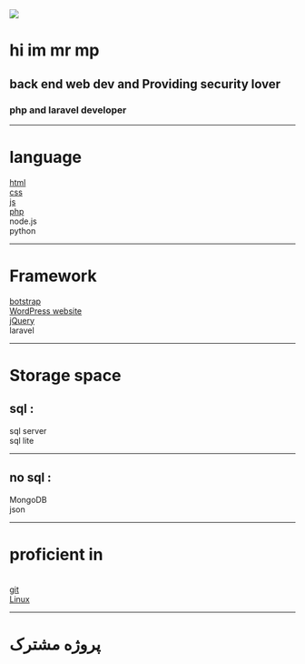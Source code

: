 <img src='https://media.giphy.com/media/WUlplcMpOCEmTGBtBW/giphy.gif'>
<h1>hi im mr mp </h1>
<h2> back end web dev and Providing security lover
<h3>
php and laravel developer
<hr>
<h1><b>language</b></h1>
<a href='https://github.com/mrmp98/Historical-information-site'>html</a>
<br>
<a href='https://github.com/mrmp98/Historical-information-site'>css</a> 
<br>
<a href='https://github.com/mrmp98/js-web'>js</a> 
<br>
<a href='https://github.com/mrmp98/shrkat'>php</a>
<br>
node.js
<br>
python
<hr>
<h1>Framework </h1>
<a href='https://github.com/mrmp98/Corporate-site'>botstrap</a> 
<br>
<a href='https://github.com/mrmp98/WordPress-website'>WordPress website</a> 
<br>
<a href='https://github.com/mrmp98/Notif-gold'>jQuery</a> 
<br>
laravel
<br>
<hr>
<h1> Storage space </h1>
 <h2>sql :</h2>
    sql server
 <br>
    sql lite
<br>
 <hr>
 <h2>no sql :</h2>
    MongoDB
 <br>
    json
 <hr>
<h1>
proficient in
 </h1>
<br>
<a href='https://github.com/mrmp98'>git</a>
 <br>
<a href='https://ubuntu.com/'>Linux </a>
<hr>
<h1>
پروژه مشترک
 </h1>

